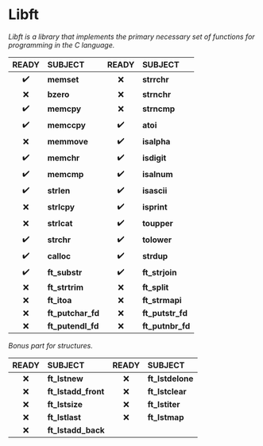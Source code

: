 # **Libft**

*Libft is a library that implements the primary necessary set of functions for programming in the C language.*


| READY | SUBJECT | READY | SUBJECT |
|:-----:|:--------|:-----:|:--------|
| ✔️ | **memset** | ❌ | **strrchr**
| ❌ | **bzero** | ❌ | **strnchr**
| ✔️ | **memcpy** | ❌ | **strncmp**
| ✔️ | **memccpy** | ✔️ | **atoi**
| ❌ | **memmove** | ✔️ | **isalpha**
| ✔️ | **memchr** | ✔️ | **isdigit**
| ✔️ | **memcmp** | ✔️ | **isalnum**
| ✔️ | **strlen** | ✔️ | **isascii**
| ❌ | **strlcpy** | ✔️ | **isprint**
| ❌ | **strlcat** | ✔️ | **toupper**
| ✔️ | **strchr** | ✔️ | **tolower**
| ✔️ | **calloc** | ✔️ | **strdup**
| ✔️ | **ft_substr** | ✔️ | **ft_strjoin**
| ❌ | **ft_strtrim** | ❌ | **ft_split**
| ❌ | **ft_itoa** | ❌ | **ft_strmapi**
| ❌ | **ft_putchar_fd** | ❌ | **ft_putstr_fd**
| ❌ | **ft_putendl_fd** | ❌ | **ft_putnbr_fd**

*Bonus part for structures.*

| READY | SUBJECT | READY | SUBJECT |
|:-----:|:--------|:-----:|:--------|
| ❌ | **ft_lstnew** | ❌ | **ft_lstdelone**
| ❌ | **ft_lstadd_front** | ❌ | **ft_lstclear**
| ❌ | **ft_lstsize** | ❌ | **ft_lstiter**
| ❌ | **ft_lstlast** | ❌ | **ft_lstmap**
| ❌ | **ft_lstadd_back**
